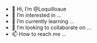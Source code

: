 - 👋 Hi, I’m @Loquilloaue
- 👀 I’m interested in ...
- 🌱 I’m currently learning ...
- 💞️ I’m looking to collaborate on ...
- 📫 How to reach me ...

<!---
Loquilloaue/Loquilloaue is a ✨ special ✨ repository because its `README.md` (this file) appears on your GitHub profile.
You can click the Preview link to take a look at your changes.
--->
